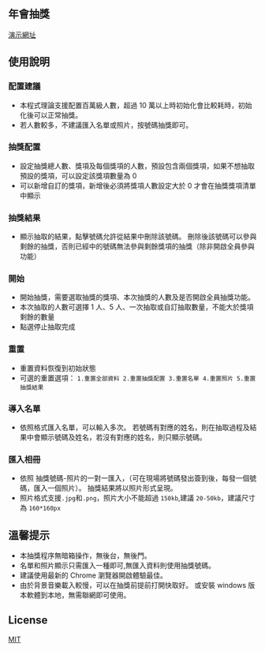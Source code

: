 ## 年會抽獎

[演示網址](https://vitozyf.github.io/lucky-draw/index.html#/?tdsourcetag=s_pctim_aiomsg)

## 使用說明

### 配置建議

- 本程式理論支援配置百萬級人數，超過 10 萬以上時初始化會比較耗時，初始化後可以正常抽獎。
- 若人數較多，不建議匯入名單或照片，按號碼抽獎即可。

### 抽獎配置

- 設定抽獎總人數、獎項及每個獎項的人數，預設包含兩個獎項，如果不想抽取預設的獎項，可以設定該獎項數量為 0
- 可以新增自訂的獎項，新增後必須將獎項人數設定大於 0 才會在抽獎獎項清單中顯示

### 抽獎結果

- 顯示抽取的結果，點擊號碼允許從結果中刪除該號碼。 刪除後該號碼可以參與剩餘的抽獎，否則已經中的號碼無法參與剩餘獎項的抽獎（除非開啟全員參與功能）

### 開始

- 開始抽獎，需要選取抽獎的獎項、本次抽獎的人數及是否開啟全員抽獎功能。
- 本次抽取的人數可選擇 1 人、5 人、一次抽取或自訂抽取數量，不能大於獎項剩餘的數量
- 點選停止抽取完成

### 重置

- 重置資料恢復到初始狀態
- 可選的重置選項：
   `1.重置全部資料 2.重置抽獎配置 3.重置名單 4.重置照片 5.重置抽獎結果`

### 導入名單

- 依照格式匯入名單，可以輸入多次。 若號碼有對應的姓名，則在抽取過程及結果中會顯示號碼及姓名，若沒有對應的姓名，則只顯示號碼。

### 匯入相冊

- 依照 抽獎號碼-照片的一對一匯入，（可在現場將號碼發出簽到後，每發一個號碼，匯入一個照片）。 抽獎結果將以照片形式呈現。
- 照片格式支援`.jpg`和`.png`，照片大小不能超過 `150kb`,建議 `20-50kb`，建議尺寸為 `160*160px`

## 溫馨提示

- 本抽獎程序無暗箱操作，無後台，無後門。
- 名單和照片顯示只需匯入一種即可,無匯入資料則使用抽獎號碼。
- 建議使用最新的 Chrome 瀏覽器開啟體驗最佳。
- 由於背景音樂載入較慢，可以在抽獎前提前打開快取好。 或安裝 windows 版本軟體到本地，無需聯網即可使用。


## License

[MIT](https://choosealicense.com/licenses/mit/)
